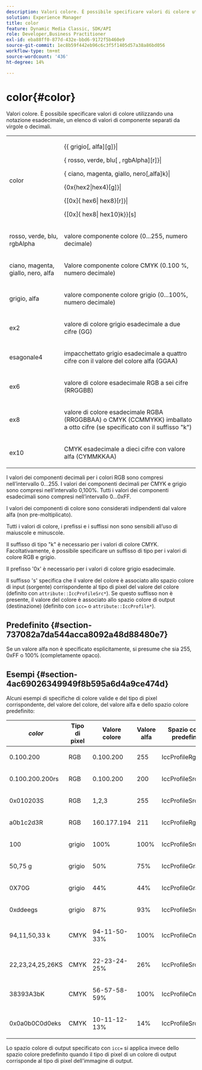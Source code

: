```yaml
---
description: Valori colore. È possibile specificare valori di colore utilizzando una notazione esadecimale, un elenco di valori di componente separati da virgole o decimali.
solution: Experience Manager
title: color
feature: Dynamic Media Classic, SDK/API
role: Developer,Business Practitioner
exl-id: eba88ff0-877d-432e-bbd6-9172f5b460e9
source-git-commit: 1ec8b59f442eb96c6c3f5f1405d57a38a86bd056
workflow-type: tm+mt
source-wordcount: '436'
ht-degree: 14%

---
```


# color{#color}

Valori colore. È possibile specificare valori di colore utilizzando una notazione esadecimale, un elenco di valori di componente separati da virgole o decimali.

<table id="simpletable_9EBE66066E854ABE978F8F7ADC66BDE3"> 
 <tr class="strow"> 
  <td class="stentry"> <p><span class="codeph"> <span class="varname"> color</span> </span> </p></td> 
  <td class="stentry"> <p> <span class="codeph">{{<span class="varname"> grigio</span>[,<span class="varname"> alfa</span>][g]}|</span> </p> <p> <span class="codeph"> {<span class="varname"> rosso</span>, <span class="varname"> verde</span>, <span class="varname"> blu</span>[ ,<span class="varname"> rgbAlpha</span>][r]}|</span> </p> <p> <span class="codeph"> {<span class="varname"> ciano</span>,  <span class="varname"> magenta</span>,  <span class="varname"> giallo</span>,  <span class="varname"> nero</span>[,alfa]k}|</span> </p> <p> <span class="codeph"> {0x{hex2|hex4}[g]}|</span> </p> <p> <span class="codeph">{[0x]{<span class="varname"> hex6</span>|<span class="varname"> hex8</span>}[r]}|</span> </p> <p> <span class="codeph"> {[0x]{<span class="varname"> hex8</span>|<span class="varname"> hex10</span>}k}}[s]</span> </p> </td> 
 </tr> 
 <tr class="strow"> 
  <td class="stentry"> <p><span class="codeph"> <span class="varname"> rosso</span>,  <span class="varname"> verde</span>,  <span class="varname"> blu</span>,  <span class="varname"> rgbAlpha</span></span> </p> </td> 
  <td class="stentry"> <p>valore componente colore (0...255, numero decimale) </p> </td> 
 </tr> 
 <tr class="strow"> 
  <td class="stentry"> <p><span class="codeph"> <span class="varname"> ciano</span>,  <span class="varname"> magenta</span>,  <span class="varname"> giallo</span>,  <span class="varname"> nero</span>,  <span class="varname"> alfa</span></span> </p></td> 
  <td class="stentry"> <p>Valore componente colore CMYK (0.100 %, numero decimale) </p></td> 
 </tr> 
 <tr class="strow"> 
  <td class="stentry"> <p><span class="codeph"> <span class="varname"> grigio</span>,  <span class="varname"> alfa</span></span> </p> </td> 
  <td class="stentry"> <p>valore componente colore grigio (0...100%, numero decimale) </p> </td> 
 </tr> 
 <tr class="strow"> 
  <td class="stentry"> <p><span class="codeph"> <span class="varname"> ex2</span> </span> </p></td> 
  <td class="stentry"> <p>valore di colore grigio esadecimale a due cifre (GG) </p></td> 
 </tr> 
 <tr class="strow"> 
  <td class="stentry"> <p><span class="codeph"> <span class="varname"> esagonale4</span> </span> </p> </td> 
  <td class="stentry"> <p>impacchettato grigio esadecimale a quattro cifre con il valore del colore alfa (GGAA) </p> </td> 
 </tr> 
 <tr class="strow"> 
  <td class="stentry"> <p><span class="codeph"> <span class="varname"> ex6</span> </span> </p> </td> 
  <td class="stentry"> <p>valore di colore esadecimale RGB a sei cifre (RRGGBB) </p></td> 
 </tr> 
 <tr class="strow"> 
  <td class="stentry"> <p><span class="codeph"> <span class="varname"> ex8</span> </span> </p> </td> 
  <td class="stentry"> <p>valore di colore esadecimale RGBA (RRGGBBAA) o CMYK (CCMMYKK) imballato a otto cifre (se specificato con il suffisso "k") </p></td> 
 </tr> 
 <tr class="strow"> 
  <td class="stentry"> <p><span class="codeph"> <span class="varname"> ex10</span> </span> </p></td> 
  <td class="stentry"> <p>CMYK esadecimale a dieci cifre con valore alfa (CYMMKKAA) </p> </td> 
 </tr> 
</table>

I valori dei componenti decimali per i colori RGB sono compresi nell’intervallo 0...255. I valori dei componenti decimali per CMYK e grigio sono compresi nell’intervallo 0,100%. Tutti i valori dei componenti esadecimali sono compresi nell’intervallo 0...0xFF.

I valori dei componenti di colore sono considerati indipendenti dal valore alfa (non pre-moltiplicato).

Tutti i valori di colore, i prefissi e i suffissi non sono sensibili all’uso di maiuscole e minuscole.

Il suffisso di tipo &quot;k&quot; è necessario per i valori di colore CMYK. Facoltativamente, è possibile specificare un suffisso di tipo per i valori di colore RGB e grigio.

Il prefisso &#39;0x&#39; è necessario per i valori di colore grigio esadecimale.

Il suffisso &#39;s&#39; specifica che il valore del colore è associato allo spazio colore di input (sorgente) corrispondente al tipo di pixel del valore del colore (definito con `attribute::IccProfileSrc*`). Se questo suffisso non è presente, il valore del colore è associato allo spazio colore di output (destinazione) (definito con `icc=` o `attribute::IccProfile*`).

## Predefinito {#section-737082a7da544acca8092a48d88480e7}

Se un valore alfa non è specificato esplicitamente, si presume che sia 255, 0xFF o 100% (completamente opaco).

## Esempi {#section-4ac69026349949f8b595a6d4a9ce474d}

Alcuni esempi di specifiche di colore valide e del tipo di pixel corrispondente, del valore del colore, del valore alfa e dello spazio colore predefinito:

<table id="table_1539E74A1EC545F1B5398D86A27079D1"> 
 <thead> 
  <tr> 
   <th class="entry"> <b> <i>color</i> </b> </th> 
   <th class="entry"> <b>Tipo di pixel</b> </th> 
   <th class="entry"> <b>Valore colore</b> </th> 
   <th class="entry"> <b>Valore alfa</b> </th> 
   <th class="entry"> <b>Spazio colore predefinito  </b> </th> 
  </tr> 
 </thead>
 <tbody> 
  <tr> 
   <td> <p>0.100.200 </p> </td> 
   <td> <p>RGB </p> </td> 
   <td> <p>0.100.200 </p> </td> 
   <td> <p>255 </p> </td> 
   <td> <p> <span class="codeph"> IccProfileRgb</span> </p> </td> 
  </tr> 
  <tr> 
   <td> <p>0.100.200.200rs </p> </td> 
   <td> <p>RGB </p> </td> 
   <td> <p>0.100.200 </p> </td> 
   <td> <p>200 </p> </td> 
   <td> <p> <span class="codeph"> IccProfileSrcRgb</span> </p> </td> 
  </tr> 
  <tr> 
   <td> <p>0x010203S </p> </td> 
   <td> <p>RGB </p> </td> 
   <td> <p>1,2,3 </p> </td> 
   <td> <p>255 </p> </td> 
   <td> <p> <span class="codeph"> IccProfileSrcRgb</span> </p> </td> 
  </tr> 
  <tr> 
   <td> <p>a0b1c2d3R </p> </td> 
   <td> <p>RGB </p> </td> 
   <td> <p>160.177.194 </p> </td> 
   <td> <p>211 </p> </td> 
   <td> <p> <span class="codeph"> IccProfileRgb</span> </p> </td> 
  </tr> 
  <tr> 
   <td> <p>100 </p> </td> 
   <td> <p>grigio </p> </td> 
   <td> <p>100% </p> </td> 
   <td> <p>100% </p> </td> 
   <td> <p> <span class="codeph"> IccProfileSrcGray</span> </p> </td> 
  </tr> 
  <tr> 
   <td> <p>50,75 g </p> </td> 
   <td> <p>grigio </p> </td> 
   <td> <p>50% </p> </td> 
   <td> <p>75% </p> </td> 
   <td> <p> <span class="codeph"> IccProfileGray</span> </p> </td> 
  </tr> 
  <tr> 
   <td> <p>0X70G </p> </td> 
   <td> <p>grigio </p> </td> 
   <td> <p>44% </p> </td> 
   <td> <p>44% </p> </td> 
   <td> <p> <span class="codeph"> IccProfileGray</span> </p> </td> 
  </tr> 
  <tr> 
   <td> <p>0xddeegs </p> </td> 
   <td> <p>grigio </p> </td> 
   <td> <p>87% </p> </td> 
   <td> <p>93% </p> </td> 
   <td> <p> <span class="codeph"> IccProfileSrcGray  </span> </p> </td> 
  </tr> 
  <tr> 
   <td> <p>94,11,50,33 k </p> </td> 
   <td> <p>CMYK </p> </td> 
   <td> <p>94-11-50-33% </p> </td> 
   <td> <p>100% </p> </td> 
   <td> <p> <span class="codeph"> IccProfileCmyk</span> </p> </td> 
  </tr> 
  <tr> 
   <td> <p>22,23,24,25,26KS </p> </td> 
   <td> <p>CMYK </p> </td> 
   <td> <p>22-23-24-25% </p> </td> 
   <td> <p>26% </p> </td> 
   <td> <p> <span class="codeph"> IccProfileSrcCmyk</span> </p> </td> 
  </tr> 
  <tr> 
   <td> <p>38393A3bK </p> </td> 
   <td> <p>CMYK </p> </td> 
   <td> <p>56-57-58-59% </p> </td> 
   <td> <p>100% </p> </td> 
   <td> <p> <span class="codeph"> IccProfileCmyk</span> </p> </td> 
  </tr> 
  <tr> 
   <td> <p>0x0a0b0C0d0eks </p> </td> 
   <td> <p>CMYK </p> </td> 
   <td> <p>10-11-12-13% </p> </td> 
   <td> <p>14% </p> </td> 
   <td> <p> <span class="codeph"> IccProfileSrcCmyk</span> </p> </td> 
  </tr> 
 </tbody> 
</table>

Lo spazio colore di output specificato con `icc=` si applica invece dello spazio colore predefinito quando il tipo di pixel di un colore di output corrisponde al tipo di pixel dell&#39;immagine di output.
